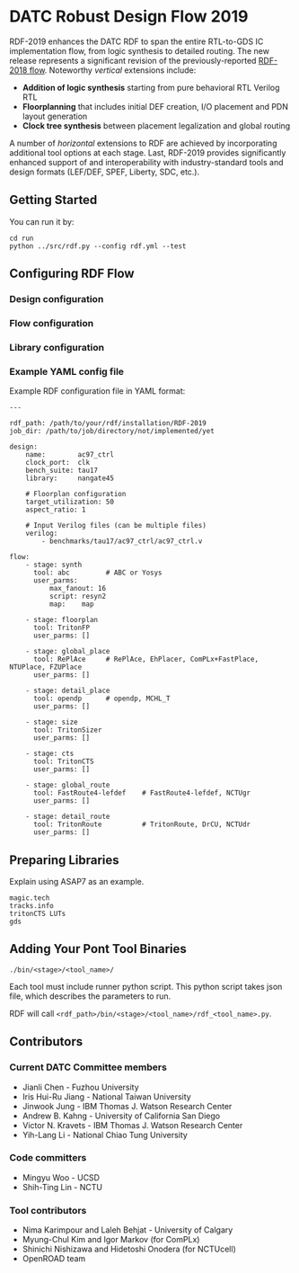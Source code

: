DATC Robust Design Flow 2019
===

RDF-2019 enhances the DATC RDF to span the entire RTL-to-GDS IC implementation flow, from logic synthesis to detailed routing.
The new release represents a significant revision of the previously-reported [RDF-2018 flow](https://github.com/ieee-ceda-datc/RDF-2018). 
Noteworthy *vertical* extensions include:
- **Addition of logic synthesis** starting from pure behavioral RTL Verilog RTL
- **Floorplanning** that includes initial DEF creation, I/O placement and PDN layout generation
- **Clock tree synthesis** between placement legalization and global routing

A number of *horizontal* extensions to RDF are achieved by incorporating additional tool options at each stage. 
Last, RDF-2019 provides significantly enhanced support of and interoperability with industry-standard tools and design formats (LEF/DEF, SPEF, Liberty, SDC, etc.).


Getting Started
---

You can run it by:
```
cd run
python ../src/rdf.py --config rdf.yml --test
```

Configuring RDF Flow
---

### Design configuration


### Flow configuration


### Library configuration


### Example YAML config file

Example RDF configuration file in YAML format:

```
---

rdf_path: /path/to/your/rdf/installation/RDF-2019
job_dir: /path/to/job/directory/not/implemented/yet

design:
    name:        ac97_ctrl
    clock_port:  clk
    bench_suite: tau17
    library:     nangate45

    # Floorplan configuration
    target_utilization: 50
    aspect_ratio: 1

    # Input Verilog files (can be multiple files)
    verilog:     
        - benchmarks/tau17/ac97_ctrl/ac97_ctrl.v

flow:
    - stage: synth
      tool: abc         # ABC or Yosys
      user_parms: 
          max_fanout: 16
          script: resyn2
          map:    map

    - stage: floorplan
      tool: TritonFP 
      user_parms: []

    - stage: global_place
      tool: RePlAce     # RePlAce, EhPlacer, ComPLx+FastPlace, NTUPlace, FZUPlace
      user_parms: []

    - stage: detail_place
      tool: opendp      # opendp, MCHL_T
      user_parms: []

    - stage: size
      tool: TritonSizer
      user_parms: []

    - stage: cts
      tool: TritonCTS
      user_parms: []

    - stage: global_route
      tool: FastRoute4-lefdef    # FastRoute4-lefdef, NCTUgr
      user_parms: []

    - stage: detail_route
      tool: TritonRoute          # TritonRoute, DrCU, NCTUdr
      user_parms: []
```



Preparing Libraries
---

Explain using ASAP7 as an example.
```
magic.tech
tracks.info
tritonCTS LUTs
gds
```


Adding Your Pont Tool Binaries
---

`./bin/<stage>/<tool_name>/`

Each tool must include runner python script.
This python script takes json file, which describes the parameters to run.

RDF will call `<rdf_path>/bin/<stage>/<tool_name>/rdf_<tool_name>.py`.



Contributors
---

### Current DATC Committee members

* Jianli Chen - Fuzhou University
* Iris Hui-Ru Jiang - National Taiwan University
* Jinwook Jung - IBM Thomas J. Watson Research Center
* Andrew B. Kahng - University of California San Diego
* Victor N. Kravets - IBM Thomas J. Watson Research Center
* Yih-Lang Li - National Chiao Tung University

### Code committers

* Mingyu Woo - UCSD
* Shih-Ting Lin - NCTU

### Tool contributors

* Nima Karimpour and Laleh Behjat - University of Calgary
* Myung-Chul Kim and Igor Markov (for ComPLx)
* Shinichi Nishizawa and Hidetoshi Onodera (for NCTUcell)
* OpenROAD team

